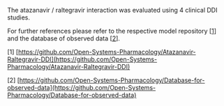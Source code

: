 The atazanavir / raltegravir interaction was evaluated using 4 clinical DDI studies.

For further references please refer to the respective model repository [[1](#reference)] and the database of observed data [[2](#reference)].

[1] [https://github.com/Open-Systems-Pharmacology/Atazanavir-Raltegravir-DDI](https://github.com/Open-Systems-Pharmacology/Atazanavir-Raltegravir-DDI)

[2] [https://github.com/Open-Systems-Pharmacology/Database-for-observed-data](https://github.com/Open-Systems-Pharmacology/Database-for-observed-data)

